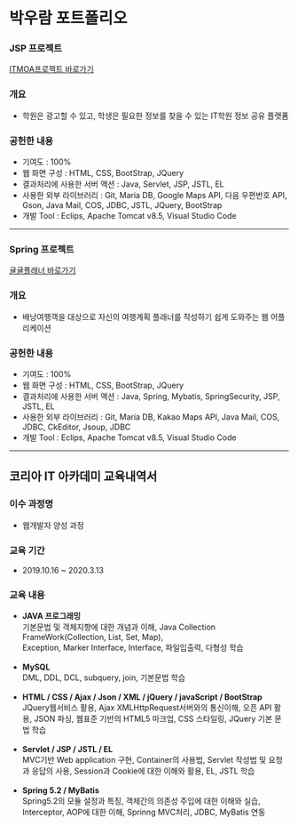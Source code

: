 박우람 포트폴리오
======================
<h3>JSP 프로젝트</h3>
<a href="https://github.com/gzgzg2/ITMOA_PWR.git">ITMOA프로젝트 바로가기</a>
<br>
<h3>개요</h3>
<ul>
<li>학원은 광고할 수 있고, 학생은 필요한 정보를 찾을 수 있는 IT학원 정보 공유 플랫폼</li></ul>
<h3>공헌한 내용</h3>
<ul>
<li>기여도 : 100%</li>
<li>웹 화면 구성 : HTML, CSS, BootStrap, JQuery</li>
<li>결과처리에 사용한 서버 액션 : Java, Servlet, JSP, JSTL, EL </li>
<li>사용한 외부 라이브러리 : Git, Maria DB, Google Maps API, 다음 우편번호 API, Gson, Java Mail, COS, JDBC, JSTL, JQuery, BootStrap</li>
<li>개발 Tool : Eclips, Apache Tomcat v8.5, Visual Studio Code</li>
</ul>
<hr>
<h3>Spring 프로젝트</h3>
<a href="https://github.com/gzgzg2/spring_portfolio">귤귤플래너 바로가기</a>
<br>
<h3>개요</h3>
<ul>
<li>배낭여행객을 대상으로 자신의 여행계획 플래너를 작성하기 쉽게 도와주는 웹 어플리케이션</li></ul>
<h3>공헌한 내용</h3>
<ul>
<li>기여도 : 100%</li>
<li>웹 화면 구성 : HTML, CSS, BootStrap, JQuery</li>
<li>결과처리에 사용한 서버 액션 : Java, Spring, Mybatis, SpringSecurity, JSP, JSTL, EL </li>
<li>사용한 외부 라이브러리 : Git, Maria DB, Kakao Maps API, Java Mail, COS, JDBC, CkEditor, Jsoup, JDBC</li>
<li>개발 Tool : Eclips, Apache Tomcat v8.5, Visual Studio Code</li>
</ul>
<hr>

코리아 IT 아카데미 교육내역서
---------------------------------
<h3>이수 과정명</h3>
<ul>
<li>웹개발자 양성 과정</li></ul>
<h3>교육 기간</h3>
<ul>
<li>2019.10.16 ~ 2020.3.13</li></ul>
<h3>교육 내용</h3>
<ul>
<li><b>JAVA 프로그래밍</b><br>기본문법 및 객체지향에 대한 개념과 이해, Java Collection FrameWork(Collection, List, Set, Map),<br> Exception, Marker Interface, Interface, 파일입출력, 다형성 학습</li>
<br>
<li><b>MySQL</b><br>DML, DDL, DCL, subquery, join, 기본문법 학습</li>
<br>
<li><b>HTML / CSS / Ajax / Json / XML / jQuery / javaScript / BootStrap</b><br>JQuery웹서비스 활용, Ajax XMLHttpRequest서버와의 통신이해, 오픈 API 활용, JSON 파싱, 웹표준 기반의 HTML5 마크업, CSS 스타일링, JQuery 기본 문법 학습</li><br>
<li><b>Servlet / JSP / JSTL / EL</b><br>MVC기반 Web application 구현, Container의 사용법, Servlet 작성법 및 요청과 응답의 사용, Session과 Cookie에 대한 이해와 활용, EL, JSTL 학습</li><br>
<li><b>Spring 5.2 / MyBatis</b><br>Spring5.2의 모듈 설정과 특징, 객체간의 의존성 주입에 대한 이해와 실습,
Interceptor, AOP에 대한 이해, Sprinng MVC처리, JDBC, MyBatis 연동
</li><br>
</ul>
